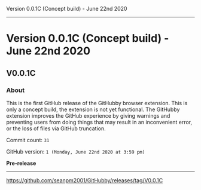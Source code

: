 Version 0.0.1C (Concept build) - June 22nd 2020

***

# Version 0.0.1C (Concept build) - June 22nd 2020

## V0.0.1C

### About

This is the first GitHub release of the GitHubby browser extension. This is only a concept build, the extension is not yet functional. The GitHubby extension improves the GitHub experience by giving warnings and preventing users from doing things that may result in an inconvenient error, or the loss of files via GitHub truncation.

Commit count: `31`

GitHub version: `1 (Monday, June 22nd 2020 at 3:59 pm)`

**Pre-release**

***

https://github.com/seanpm2001/GitHubby/releases/tag/V0.0.1C

